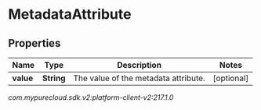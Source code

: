 # MetadataAttribute


## Properties

| Name | Type | Description | Notes |
| ------------ | ------------- | ------------- | ------------- |
| **value** | **String** | The value of the metadata attribute. |  [optional] |




_com.mypurecloud.sdk.v2:platform-client-v2:217.1.0_
